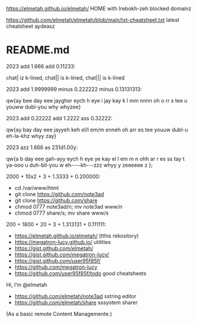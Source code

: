https://elmetah.github.io/elmetah/ HOME with Irebokh-zeh blocked domainz

https://github.com/elmetah/elmetah/blob/main/txt-cheatsheet.txt latest cheatsheet aydeasz    
# README.md

2023 add 1.666 add 0.11233:

chat| iz k-lined, chat||  is k-lined, chat||| is k-lined

2023 add 1.9999999 minus 0.222222 minus 0.13131313:

qw{ay bee day eee jaygher eych h eye i jay kay k l mm nnnn oh o rr s tee u youww dubl-you why whyzee} 

2023 add 0.22222 add 1.2222 ass 0.32222:

qw{ay bay day eee jayyeh keh el/l em/m enneh oh arr es tee youuw dubl-u eh-la-khz whyy zay}

2023 azz 1.666 as 231d1.00y:

qw{a b day eee gah-ayy eych h eye ye kay
    el l em m n ohh
            ar r es ss tay t
                ya-ooo u duh-bll-you w
                    eh----kh---zzz whyy y
                        zeeeeee z };
       

2000 + 10x2 + 3 + 1.3333 + 0.200000:

-  cd /var/www/html
-  git clone https://github.com/note3ad
-  git clone https://github.com/share
-  chmod 0777 note3ad/n; mv note3ad www/n
-  chmod 0777 share/s; mv share www/s

200 + 1800 + 20 + 3 + 1.313131 + 0.111111:

-  https://elmetah.github.io/elmetah/ (tthis rekository)
-  https://megatron-lucy.github.io/ utilities
-  https://gist.github.com/elmetah/
-  https://gist.github.com/megatron-lucy/
-  https://gist.github.com/user95f85f/ 
-  https://github.com/megatron-lucy
-  https://github.com/user95f85f/todo good cheatsheets

Hi, I’m @elmetah
-  https://github.com/elmetah/note3ad sstring editor
-  https://github.com/elmetah/share sssystem sharer

(As a basic remote Content Managemente.)
 
<!---
elmetah/elmetah is a ✨ special ✨ repository because its `README.md` (this file) appears on your GitHub profile.
You can click the Preview link to take a look at your changes.
--->
